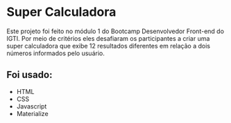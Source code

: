 # Super Calculadora

Este projeto foi feito no módulo 1 do Bootcamp Desenvolvedor Front-end do IGTI. Por meio de critérios eles desafiaram os participantes a criar uma super calculadora que exibe 12 resultados diferentes em relação a dois números informados pelo usuário.

## Foi usado:
- HTML
- CSS
- Javascript
- Materialize
